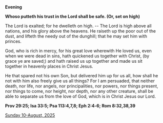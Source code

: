 **Evening**

**Whoso putteth his trust in the Lord shall be safe. (Or, set on high)**
 
The Lord is exalted; for he dwelleth on high. -- The Lord is high above all nations, and his glory above the heavens. He raiseth up the poor out of the dust, and lifteth the needy out of the dunghill; that he may set him with princes.
 
God, who is rich in mercy, for his great love wherewith He loved us, even when we were dead in sins, hath quickened us together with Christ, (by grace ye are saved;) and hath raised us up together and made us sit together in heavenly places in Christ Jesus.
 
He that spared not his own Son, but delivered him up for us all, how shall he not with him also freely give us all things? For I am persuaded, that neither death, nor life, nor angels, nor principalities, nor powers, nor things present, nor things to come, nor height, nor depth, nor any other creature, shall be able to separate us from the love of God, which is in Christ Jesus our Lord.  

**Prov 29:25; Isa 33:5; Psa 113:4,7,8; Eph 2:4‑6; Rom 8:32,38,39**

[Sunday 10-August, 2025](https://t.me/daily_light)
